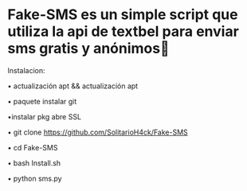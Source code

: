 # Fake-SMS es un simple script que utiliza la api de textbel para enviar sms gratis y anónimos👻

Instalacion:

• actualización apt && actualización apt 

• paquete instalar git

•instalar pkg abre SSL 

• git clone https://github.com/SolitarioH4ck/Fake-SMS

• cd Fake-SMS

• bash Install.sh

• python sms.py
